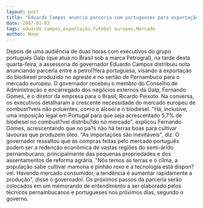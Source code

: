 ```yaml
---
layout: post
title: "Eduardo Campos anuncia parceria com portugueses para exportação de biodisel para mercado europeu"
date: 2007-01-03
tags: eduardo campos,exportação,futebol europeu,Mercado
author: None
---
```

Depois de uma audiência de duas horas com executivos do grupo português Galp (que atua no Brasil sob a marca Petrogral), na tarde desta quarta-feira, a assessoria do governador Eduardo Campos distribuiu nota anunciando parceria entre a petrol?fera portuguesa, visando à exportação do biodiesel produzido no agreste e no sertão de Pernambuco para o mercado europeu.
O governador recebeu o membro do Conselho de Administração e encarregado dos negócios externos da Galp, Fernando Gomes, e o diretor da empresa para o Brasil, Ricardo Peixoto. 
Na conversa, os executivos detalharam a crescente necessidade do mercado europeu de combust?veis não poluentes, como o álcool e o biodiesel. 
\"Há, inclusive, uma imposição legal em Portugal para que seja acrescentado 5,7% de biodiesel no combust?vel distribu?do no mercado\", explicou Fernando Gomes, acrescentando que no pa?s não há terras boas para cultivar lavouras que produzem óleo. \"As importações são inevitáveis\", diz. 
O governador ressaltou que as compras feitas pelo mercado português podem ser a redenção econômica de vastas regiões do semi-árido pernambucano, principalmente das pequenas propriedades e dos assentamentos de reforma agrária. 
\"Nós temos as terras e o clima, a população sabe cultivar mamona e pinhão roxo e a tecnologia está dispon?vel. Havendo mercado consumidor, a tendência é aumentar rapidamente a produção\", disse o governador. Os próximos passos da parceria serão colocados em um memorando de entendimento a ser elaborado pelos técnicos pernambucanos e portugueses nos próximos dias, segundo o governo. 